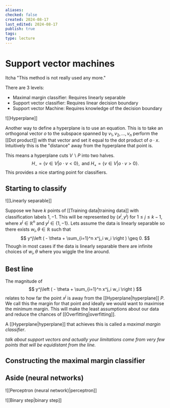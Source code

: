 ```yaml
---
aliases: 
checked: false
created: 2024-08-17
last_edited: 2024-08-17
publish: true
tags: 
type: lecture
---
```

# Support vector machines

Itcha "This method is not really used any more."

There are 3 levels:
- Maximal margin classifier: Requires linearly separable
- Support vector classifier: Requires linear decision boundary
- Support vector Machine: Requires knowledge of the decision boundary

![[Hyperplane]]

Another way to define a hyperplane is to use an equation. This is to take an orthogonal vector $o$ to the subspace spanned by $v_1, v_2, \ldots, v_n$ perform the [[Dot product]] with that vector and set it equal to the dot product of $o \cdot x$. Intuitively this is the "distance" away from the hyperplane that point is.

This means a hyperplane cuts $V \backslash P$ into two halves.
$$
H_- =\{v \in V \vert o \cdot v < 0\}, \mbox{ and } H_+ = \{v \in V \vert o \cdot v > 0 \}.
$$
This provides a nice starting point for classifiers.

## Starting to classify

![[Linearly separable]]

Suppose we have $k$ points of [[Training data|training data]] with classification labels $1, -1$. This will be represented by $(x^j, y^j)$ for $1 \leq j \leq k-1$, where $x^j \in \mathbb{R}^n$ and $y^j \in \{1, -1\}$. Lets assume the data is linearly separable so there exists $w_i, \theta \in \mathbb{R}$ such that
$$
y^j\left ( - \theta + \sum_{i=1}^n x^j_i w_i \right ) \geq 0.
$$
Though in most cases if the data is linearly separable there are infinite choices of $w_i, \theta$ where you wiggle the line around.

## Best line

The magnitude of
$$
y^j\left ( - \theta + \sum_{i=1}^n x^j_i w_i \right )
$$
relates to how far the point $x^j$ is away from the [[Hyperplane|hyperplane]] $P$. We call this the margin for that point and ideally we would want to maximise the minimum margin. This will make the least assumptions about our data and reduce the chances of [[Overfitting|overfitting]].

A [[Hyperplane|hyperplane]] that achieves this is called a *maximal margin classifier*.

*talk about support vectors and actually your limitations come from very few points that will be equidistant from the line.*

## Constructing the maximal margin classifier




## Aside (neural networks)

![[Perceptron (neural network)|perceptron]]

![[Binary step|binary step]]

